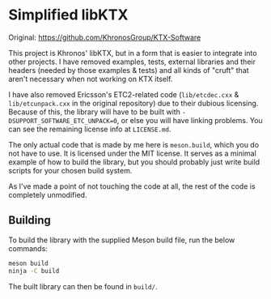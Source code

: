 Simplified libKTX
=================

Original: https://github.com/KhronosGroup/KTX-Software

This project is Khronos' libKTX, but in a form that is easier to integrate into
other projects. I have removed examples, tests, external libraries and their
headers (needed by those examples & tests) and all kinds of "cruft" that aren't
necessary when not working on KTX itself.

I have also removed Ericsson's ETC2-related code (`lib/etcdec.cxx` &
`lib/etcunpack.cxx` in the original repository) due to their dubious licensing.
Because of this, the library will have to be built with 
`-DSUPPORT_SOFTWARE_ETC_UNPACK=0`, or else you will have linking problems.
You can see the remaining license info at `LICENSE.md`.

The only actual code that is made by me here is `meson.build`, which you do not
have to use. It is licensed under the MIT license. It serves as a minimal
example of how to build the library, but you should probably just write build
scripts for your chosen build system.

As I've made a point of not touching the code at all, the rest of the code is
completely unmodified.

## Building

To build the library with the supplied Meson build file, run the below commands:

```sh
meson build
ninja -C build
```

The built library can then be found in `build/`.
